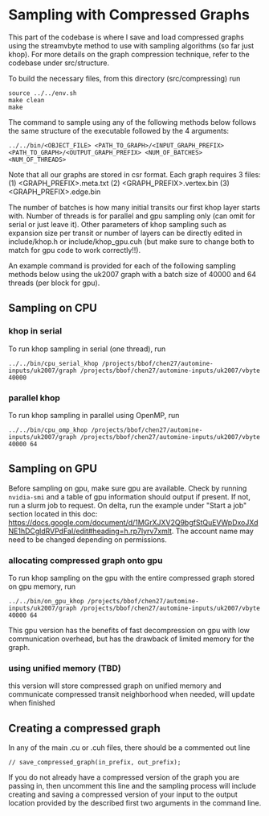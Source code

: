 # Sampling with Compressed Graphs
This part of the codebase is where I save and load compressed graphs using the streamvbyte method to use with sampling algorithms (so far just khop). For more details on the graph compression technique, refer to the codebase under src/structure.

To build the necessary files, from this directory (src/compressing) run 
```
source ../../env.sh
make clean
make
```

The command to sample using any of the following methods below follows the same structure of the executable followed by the 4 arguments:
```
../../bin/<OBJECT_FILE> <PATH_TO_GRAPH>/<INPUT_GRAPH_PREFIX> <PATH_TO_GRAPH>/<OUTPUT_GRAPH_PREFIX> <NUM_OF_BATCHES> <NUM_OF_THREADS>
```
Note that all our graphs are stored in csr format. Each graph requires 3 files: (1) <GRAPH_PREFIX>.meta.txt (2) <GRAPH_PREFIX>.vertex.bin (3) <GRAPH_PREFIX>.edge.bin

The number of batches is how many initial transits our first khop layer starts with. Number of threads is for parallel and gpu sampling only (can omit for serial or just leave it). Other parameters of khop sampling such as expansion size per transit or number of layers can be directly edited in include/khop.h or include/khop_gpu.cuh (but make sure to change both to match for gpu code to work correctly!!).

An example command is provided for each of the following sampling methods below using the uk2007 graph with a batch size of 40000 and 64 threads (per block for gpu).

## Sampling on CPU
### khop in serial
To run khop sampling in serial (one thread), run
```
../../bin/cpu_serial_khop /projects/bbof/chen27/automine-inputs/uk2007/graph /projects/bbof/chen27/automine-inputs/uk2007/vbyte 40000
```

### parallel khop
To run khop sampling in parallel using OpenMP, run
```
../../bin/cpu_omp_khop /projects/bbof/chen27/automine-inputs/uk2007/graph /projects/bbof/chen27/automine-inputs/uk2007/vbyte 40000 64
```

## Sampling on GPU
Before sampling on gpu, make sure gpu are available. Check by running `nvidia-smi` and a table of gpu information should output if present. If not, run a slurm job to request. On delta, run the example under "Start a job" section located in this doc: https://docs.google.com/document/d/1MGrXJXV2Q9bgfStQuEVWpDxoJXdNE1hDCgldRVPdFaI/edit#heading=h.rp7lyrv7xmlt. The account name may need to be changed depending on permissions.

### allocating compressed graph onto gpu
To run khop sampling on the gpu with the entire compressed graph stored on gpu memory, run
```
../../bin/on_gpu_khop /projects/bbof/chen27/automine-inputs/uk2007/graph /projects/bbof/chen27/automine-inputs/uk2007/vbyte 40000 64
```
This gpu version has the benefits of fast decompression on gpu with low communication overhead, but has the drawback of limited memory for the graph.

### using unified memory (TBD)
this version will store compressed graph on unified memory and communicate compressed transit neighborhood when needed, will update when finished

## Creating a compressed graph
In any of the main .cu or .cuh files, there should be a commented out line
```
// save_compressed_graph(in_prefix, out_prefix);
```
If you do not already have a compressed version of the graph you are passing in, then uncomment this line and the sampling process will include creating and saving a compressed version of your input to the output location provided by the described first two arguments in the command line.
